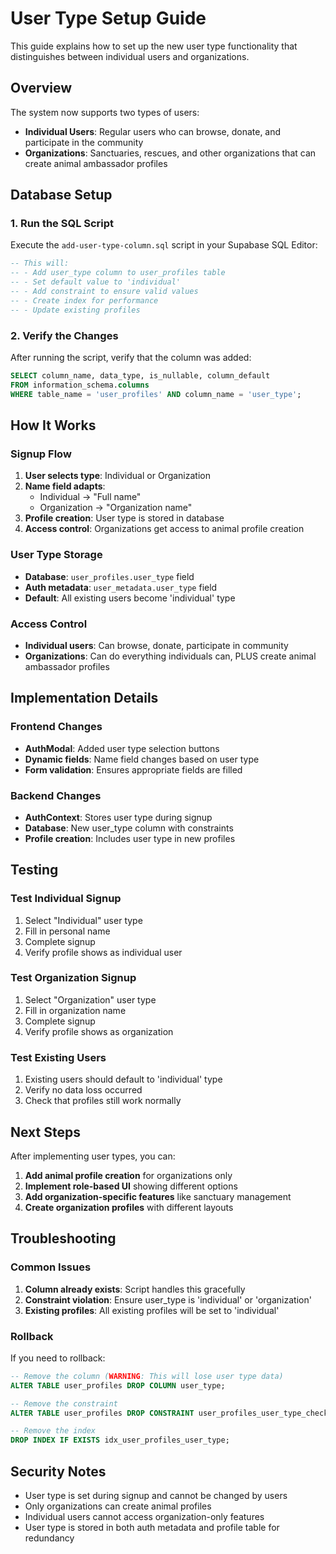 # User Type Setup Guide

This guide explains how to set up the new user type functionality that distinguishes between individual users and organizations.

## Overview

The system now supports two types of users:
- **Individual Users**: Regular users who can browse, donate, and participate in the community
- **Organizations**: Sanctuaries, rescues, and other organizations that can create animal ambassador profiles

## Database Setup

### 1. Run the SQL Script

Execute the `add-user-type-column.sql` script in your Supabase SQL Editor:

```sql
-- This will:
-- - Add user_type column to user_profiles table
-- - Set default value to 'individual'
-- - Add constraint to ensure valid values
-- - Create index for performance
-- - Update existing profiles
```

### 2. Verify the Changes

After running the script, verify that the column was added:

```sql
SELECT column_name, data_type, is_nullable, column_default
FROM information_schema.columns
WHERE table_name = 'user_profiles' AND column_name = 'user_type';
```

## How It Works

### Signup Flow

1. **User selects type**: Individual or Organization
2. **Name field adapts**: 
   - Individual → "Full name"
   - Organization → "Organization name"
3. **Profile creation**: User type is stored in database
4. **Access control**: Organizations get access to animal profile creation

### User Type Storage

- **Database**: `user_profiles.user_type` field
- **Auth metadata**: `user_metadata.user_type` field
- **Default**: All existing users become 'individual' type

### Access Control

- **Individual users**: Can browse, donate, participate in community
- **Organizations**: Can do everything individuals can, PLUS create animal ambassador profiles

## Implementation Details

### Frontend Changes

- **AuthModal**: Added user type selection buttons
- **Dynamic fields**: Name field changes based on user type
- **Form validation**: Ensures appropriate fields are filled

### Backend Changes

- **AuthContext**: Stores user type during signup
- **Database**: New user_type column with constraints
- **Profile creation**: Includes user type in new profiles

## Testing

### Test Individual Signup

1. Select "Individual" user type
2. Fill in personal name
3. Complete signup
4. Verify profile shows as individual user

### Test Organization Signup

1. Select "Organization" user type
2. Fill in organization name
3. Complete signup
4. Verify profile shows as organization

### Test Existing Users

1. Existing users should default to 'individual' type
2. Verify no data loss occurred
3. Check that profiles still work normally

## Next Steps

After implementing user types, you can:

1. **Add animal profile creation** for organizations only
2. **Implement role-based UI** showing different options
3. **Add organization-specific features** like sanctuary management
4. **Create organization profiles** with different layouts

## Troubleshooting

### Common Issues

1. **Column already exists**: Script handles this gracefully
2. **Constraint violation**: Ensure user_type is 'individual' or 'organization'
3. **Existing profiles**: All existing profiles will be set to 'individual'

### Rollback

If you need to rollback:

```sql
-- Remove the column (WARNING: This will lose user type data)
ALTER TABLE user_profiles DROP COLUMN user_type;

-- Remove the constraint
ALTER TABLE user_profiles DROP CONSTRAINT user_profiles_user_type_check;

-- Remove the index
DROP INDEX IF EXISTS idx_user_profiles_user_type;
```

## Security Notes

- User type is set during signup and cannot be changed by users
- Only organizations can create animal profiles
- Individual users cannot access organization-only features
- User type is stored in both auth metadata and profile table for redundancy

